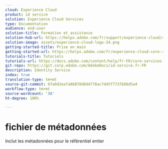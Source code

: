 ```yaml
---
cloud: Experience Cloud
product: id service
solution: Experience Cloud Services
type: Documentation
audience: end-user
solution-title: Formation et assistance
solution-hub-url: https://helpx.adobe.com/fr/support/experience-cloud/core-services.html
solution-image: assets/experience-cloud-logo-24.png
getting-started-title: Prise en main
getting-started-url: https://helpx.adobe.com/fr/experience-cloud-core-services/get-started.html
tutorials-title: Tutoriels
tutorials-url: https://docs.adobe.com/content/help/fr-FR/core-services-learn/tutorials/overview.html
git-repo: https://git.corp.adobe.com/AdobeDocs/id-service.fr-FR
description: Identity Service
index: true
translation-type: tm+mt
source-git-commit: 6fa0d2eafa06878d8d4778ac7d45f7737b86d5a4
workflow-type: tm+mt
source-wordcount: '38'
ht-degree: 100%

---
```



# fichier de métadonnées

Inclut les métadonnées pour le référentiel entier